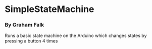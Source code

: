 # SimpleStateMachine
### By Graham Falk

Runs a basic state machine on the Arduino which changes states by pressing a button 4 times
